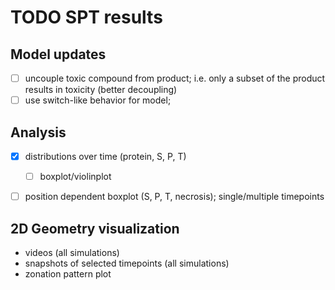 # TODO SPT results

## Model updates
- [ ] uncouple toxic compound from product; i.e. only a subset of the product results in 
      toxicity (better decoupling)
- [ ] use switch-like behavior for model;

## Analysis
- [x] distributions over time (protein, S, P, T)
  - [ ] boxplot/violinplot
- [ ] position dependent boxplot (S, P, T, necrosis); single/multiple timepoints


## 2D Geometry visualization
- videos (all simulations)
- snapshots of selected timepoints (all simulations)
- zonation pattern plot

